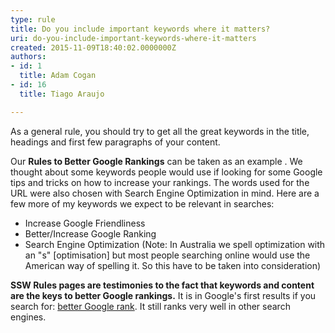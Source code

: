```yaml
---
type: rule
title: Do you include important keywords where it matters?
uri: do-you-include-important-keywords-where-it-matters
created: 2015-11-09T18:40:02.0000000Z
authors:
- id: 1
  title: Adam Cogan
- id: 16
  title: Tiago Araujo

---
```


As a general rule, you should try to get all the great keywords in the title, headings and first few paragraphs of your content.
 
Our **Rules to Better Google Rankings** can be taken as an example . We thought about some keywords people would use if looking for some Google tips and tricks on how to increase your rankings. The words used for the URL were also chosen with Search Engine Optimization in mind. Here are a few more of my keywords we expect to be relevant in searches:

- Increase Google Friendliness
- Better/Increase Google Ranking
- Search Engine Optimization (Note: In Australia we spell optimization with an "s" [optimisation] but most people searching online would use the American way of spelling it. So this have to be taken into consideration)


**SSW Rules pages are testimonies to the fact that keywords and content are the keys to better Google rankings.** It is in Google's first results if you search for: [better Google rank](https&#58;//www.google.com/search?hl=en&amp;lr=&amp;ie=UTF-8&amp;oe=UTF-8&amp;q=better+google+rank&amp;gws_rd=cr%2cssl&amp;ei=_aM7VqivN4GJwgSuk4vYBA). It still ranks very well in other search engines.
